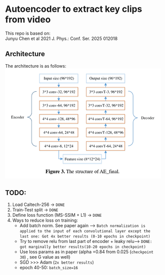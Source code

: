 # Autoencoder to extract key clips from video
This repo is based on:\
Junyu Chen et al 2021 J. Phys.: Conf. Ser. 2025 012018

## Architecture
The architecture is as follows:
![Architecture](https://github.com/ashrithjacob/Best-Frame-Retrieval/blob/main/images/architecture.png?raw=true)

## TODO:
1. Load Caltech-256 -> `DONE`
2. Train-Test split -> `DONE`
3. Define loss function (MS-SSIM + L1) -> `DONE`
4. Ways to reduce loss on training:
    - Add batch norm. See paper again --> `Batch normalization is applied to the input of each convolutional layer except the last one: Got 4x better results (0-10 epochs in checkpoint)`
    - Try to remove relu from last part of encoder + leaky relu--> `DONE: got marginally better results(10-20 epochs in checkpoint)`
    - Use loss params as in paper (alpha =0.84 from 0.025 (`checkpoint 30`) , see G value as well)
    - SGD >>> Adam (`2x better results`)
    - epoch 40-50: `batch_size=16`
